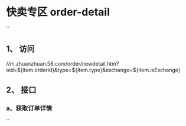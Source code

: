 
# 快卖专区 order-detail
``
## 1、 访问

   //m.zhuanzhuan.58.com/order/newdetail.htm?oid=${item.orderid}&type=${item.type}&exchange=${item.isExchange}

## 2、 接口

   ### a、获取订单详情
   
``
